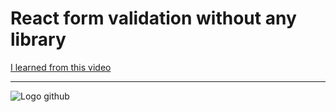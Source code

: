 # React form validation without any library

[I learned from this video](https://www.youtube.com/watch?v=JYFMc_S6kWc)

---
![Logo github](/form-validation/testGif.gif)